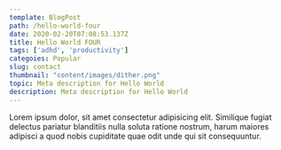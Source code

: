 ```yaml
---
template: BlogPost
path: /hello-world-four
date: 2020-02-20T07:08:53.137Z
title: Hello World FOUR
tags: ['adhd', 'productivity']
categoies: Popular
slug: contact
thumbnail: "content/images/dither.png"
topic: Meta description for Hello World
description: Meta description for Hello World
---
```


Lorem ipsum dolor, sit amet consectetur adipisicing elit. Similique fugiat delectus pariatur blanditiis nulla soluta ratione nostrum, harum maiores adipisci a quod nobis cupiditate quae odit unde qui sit consequuntur.
